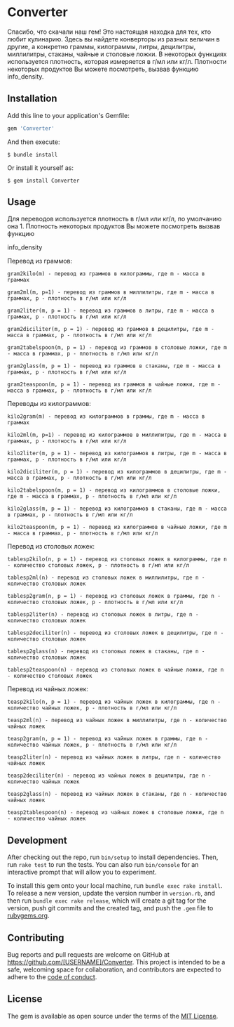 # Converter

Спасибо, что скачали наш гем!
Это настоящая находка для тех, кто любит кулинарию. Здесь вы найдете конверторы из разных величин в другие, а конкретно граммы, килограммы, литры, децилитры, миллилитры, стаканы, чайные и столовые ложки. В некоторых функциях используется плотность, которая измеряется в г/мл или кг/л. Плотности некоторых продуктов Вы можете посмотреть, вызвав функцию info_density.

## Installation

Add this line to your application's Gemfile:

```ruby
gem 'Converter'
```

And then execute:

    $ bundle install

Or install it yourself as:

    $ gem install Converter

## Usage
Для переводов используется плотность в г/мл или кг/л, по умолчанию она 1. Плотность некоторых продуктов Вы можете посмотреть вызвав функцию

info_density

Перевод из граммов:

    gram2kilo(m) - перевод из граммов в килограммы, где m - масса в граммах

    gram2ml(m, p=1) - перевод из граммов в миллилитры, где m - масса в граммах, p - плотность в г/мл или кг/л

    gram2liter(m, p = 1) - перевод из граммов в литры, где m - масса в граммах, p - плотность в г/мл или кг/л

    gram2diciliter(m, p = 1) - перевод из граммов в децилитры, где m - масса в граммах, p - плотность в г/мл или кг/л

    gram2tabelspoon(m, p = 1) - перевод из граммов в столовые ложки, где m - масса в граммах, p - плотность в г/мл или кг/л

    gram2glass(m, p = 1) - перевод из граммов в стаканы, где m - масса в граммах, p - плотность в г/мл или кг/л

    gram2teaspoon(m, p = 1) - перевод из граммов в чайные ложки, где m - масса в граммах, p - плотность в г/мл или кг/л

Переводы из килограммов:

    kilo2gram(m) - перевод из килограммов в граммы, где m - масса в граммах

    kilo2ml(m, p=1) - перевод из килограммов в миллилитры, где m - масса в граммах, p - плотность в г/мл или кг/л

    kilo2liter(m, p = 1) - перевод из килограммов в литры, где m - масса в граммах, p - плотность в г/мл или кг/л

    kilo2diciliter(m, p = 1) - перевод из килограммов в децилитры, где m - масса в граммах, p - плотность в г/мл или кг/л

    kilo2tabelspoon(m, p = 1) - перевод из килограммов в столовые ложки, где m - масса в граммах, p - плотность в г/мл или кг/л

    kilo2glass(m, p = 1) - перевод из килограммов в стаканы, где m - масса в граммах, p - плотность в г/мл или кг/л

    kilo2teaspoon(m, p = 1) - перевод из килограммов в чайные ложки, где m - масса в граммах, p - плотность в г/мл или кг/л

Перевод из столовых ложек:

    tablesp2kilo(n, p = 1) - перевод из столовых ложек в килограммы, где n - количество столовых ложек, p - плотность в г/мл или кг/л

    tablesp2ml(n) - перевод из столовых ложек в миллилитры, где n - количество столовых ложек

    tablesp2gram(n, p = 1) - перевод из столовых ложек в граммы, где n - количество столовых ложек, p - плотность в г/мл или кг/л

    tablesp2liter(n) - перевод из столовых ложек в литры, где n - количество столовых ложек

    tablesp2deciliter(n) - перевод из столовых ложек в децилитры, где n - количество столовых ложек

    tablesp2glass(n) - перевод из столовых ложек в стаканы, где n - количество столовых ложек

    tablesp2teaspoon(n) - перевод из столовых ложек в чайные ложки, где n - количество столовых ложек

Перевод из чайных ложек:

    teasp2kilo(n, p = 1) - перевод из чайных ложек в килограммы, где n - количество чайных ложек, p - плотность в г/мл или кг/л

    teasp2ml(n) - перевод из чайных ложек в миллилитры, где n - количество чайных ложек

    teasp2gram(n, p = 1) - перевод из чайных ложек в граммы, где n - количество чайных ложек, p - плотность в г/мл или кг/л

    teasp2liter(n) - перевод из чайных ложек в литры, где n - количество чайных ложек

    teasp2deciliter(n) - перевод из чайных ложек в децилитры, где n - количество чайных ложек

    teasp2glass(n) - перевод из чайных ложек в стаканы, где n - количество чайных ложек

    teasp2tablespoon(n) - перевод из чайных ложек в столовые ложки, где n - количество чайных ложек 


## Development

After checking out the repo, run `bin/setup` to install dependencies. Then, run `rake test` to run the tests. You can also run `bin/console` for an interactive prompt that will allow you to experiment.

To install this gem onto your local machine, run `bundle exec rake install`. To release a new version, update the version number in `version.rb`, and then run `bundle exec rake release`, which will create a git tag for the version, push git commits and the created tag, and push the `.gem` file to [rubygems.org](https://rubygems.org).

## Contributing

Bug reports and pull requests are welcome on GitHub at https://github.com/[USERNAME]/Converter. This project is intended to be a safe, welcoming space for collaboration, and contributors are expected to adhere to the [code of conduct](https://github.com/[USERNAME]/Converter/blob/master/CODE_OF_CONDUCT.md).

## License

The gem is available as open source under the terms of the [MIT License](https://opensource.org/licenses/MIT).

